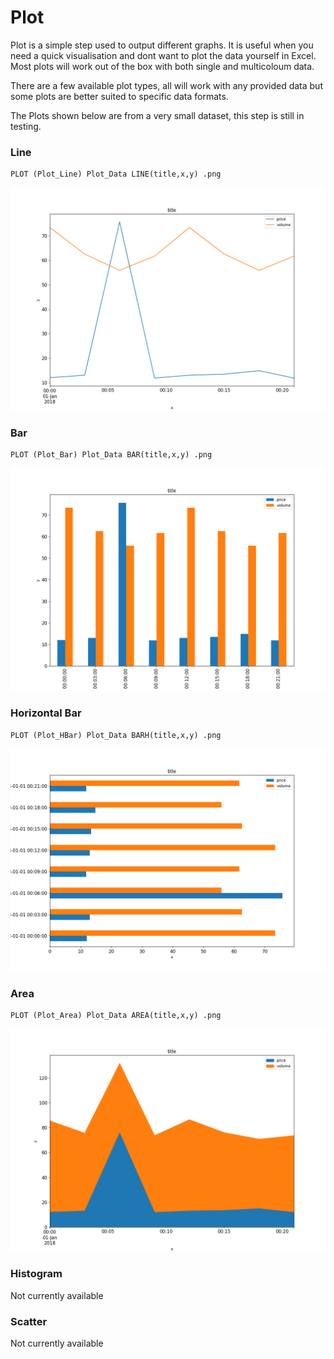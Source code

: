 # Plot

Plot is a simple step used to output different graphs. It is useful when you need a quick visualisation and dont want to plot the data yourself in Excel. Most plots will work out of the box with both single and multicoloum data.

There are a few available plot types, all will work with any provided data but some plots are better suited to specific data formats.

The Plots shown below are from a very small dataset, this step is still in testing.

### Line
```
PLOT (Plot_Line) Plot_Data LINE(title,x,y) .png
```

![alt text](./assets/Plot_1.png "Title")

### Bar
```
PLOT (Plot_Bar) Plot_Data BAR(title,x,y) .png
```

![alt text](./assets/Plot_2.png "Title")

### Horizontal Bar
```
PLOT (Plot_HBar) Plot_Data BARH(title,x,y) .png
```

![alt text](./assets/Plot_3.png "Title")

### Area
```
PLOT (Plot_Area) Plot_Data AREA(title,x,y) .png
```

![alt text](./assets/Plot_5.png "Title")

### Histogram

Not currently available

### Scatter

Not currently available

